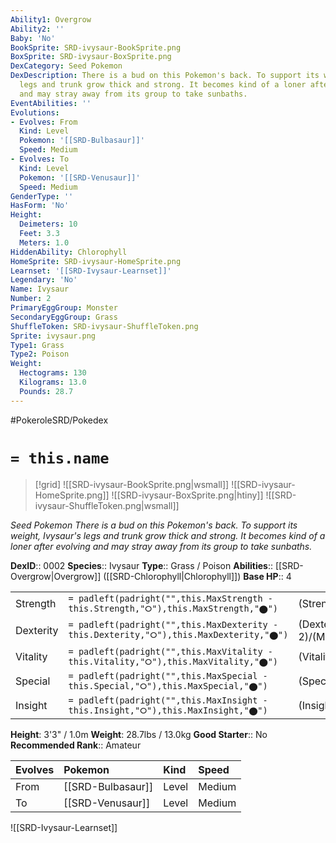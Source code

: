 ```yaml
---
Ability1: Overgrow
Ability2: ''
Baby: 'No'
BookSprite: SRD-ivysaur-BookSprite.png
BoxSprite: SRD-ivysaur-BoxSprite.png
DexCategory: Seed Pokemon
DexDescription: There is a bud on this Pokemon's back. To support its weight, Ivysaur's
  legs and trunk grow thick and strong. It becomes kind of a loner after evolving
  and may stray away from its group to take sunbaths.
EventAbilities: ''
Evolutions:
- Evolves: From
  Kind: Level
  Pokemon: '[[SRD-Bulbasaur]]'
  Speed: Medium
- Evolves: To
  Kind: Level
  Pokemon: '[[SRD-Venusaur]]'
  Speed: Medium
GenderType: ''
HasForm: 'No'
Height:
  Deimeters: 10
  Feet: 3.3
  Meters: 1.0
HiddenAbility: Chlorophyll
HomeSprite: SRD-ivysaur-HomeSprite.png
Learnset: '[[SRD-Ivysaur-Learnset]]'
Legendary: 'No'
Name: Ivysaur
Number: 2
PrimaryEggGroup: Monster
SecondaryEggGroup: Grass
ShuffleToken: SRD-ivysaur-ShuffleToken.png
Sprite: ivysaur.png
Type1: Grass
Type2: Poison
Weight:
  Hectograms: 130
  Kilograms: 13.0
  Pounds: 28.7
---
```


#PokeroleSRD/Pokedex

# `= this.name`

> [!grid]
> ![[SRD-ivysaur-BookSprite.png|wsmall]]
> ![[SRD-ivysaur-HomeSprite.png]]
> ![[SRD-ivysaur-BoxSprite.png|htiny]]
> ![[SRD-ivysaur-ShuffleToken.png|wsmall]]


*Seed Pokemon*
*There is a bud on this Pokemon's back. To support its weight, Ivysaur's legs and trunk grow thick and strong. It becomes kind of a loner after evolving and may stray away from its group to take sunbaths.*

**DexID**:: 0002
**Species**:: Ivysaur
**Type**:: Grass / Poison
**Abilities**:: [[SRD-Overgrow|Overgrow]] ([[SRD-Chlorophyll|Chlorophyll]])
**Base HP**:: 4

|           |                                                                                        |                                          |
| --------- | -------------------------------------------------------------------------------------- | ---------------------------------------- |
| Strength  | `= padleft(padright("",this.MaxStrength - this.Strength,"⭘"),this.MaxStrength,"⬤")`    | (Strength::2)/(MaxStrength::4)   |
| Dexterity | `= padleft(padright("",this.MaxDexterity - this.Dexterity,"⭘"),this.MaxDexterity,"⬤")` | (Dexterity:: 2)/(MaxDexterity::4) |
| Vitality  | `= padleft(padright("",this.MaxVitality - this.Vitality,"⭘"),this.MaxVitality,"⬤")`    | (Vitality::2)/(MaxVitality::4)   |
| Special   | `= padleft(padright("",this.MaxSpecial - this.Special,"⭘"),this.MaxSpecial,"⬤")`       | (Special::2)/(MaxSpecial::5)     |
| Insight   | `= padleft(padright("",this.MaxInsight - this.Insight,"⭘"),this.MaxInsight,"⬤")`       | (Insight::2)/(MaxInsight::5)     |

**Height**: 3'3" / 1.0m
**Weight**: 28.7lbs / 13.0kg
**Good Starter**:: No
**Recommended Rank**:: Amateur

| Evolves   | Pokemon           | Kind   | Speed   |
|:----------|:------------------|:-------|:--------|
| From      | [[SRD-Bulbasaur]] | Level  | Medium  |
| To        | [[SRD-Venusaur]]  | Level  | Medium  |

![[SRD-Ivysaur-Learnset]]